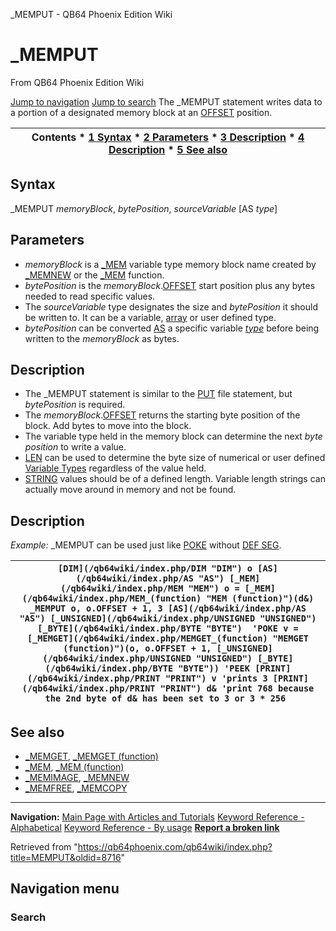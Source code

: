 


\_MEMPUT - QB64 Phoenix Edition Wiki








# \_MEMPUT



From QB64 Phoenix Edition Wiki



[Jump to navigation](#mw-head)
[Jump to search](#searchInput)
The \_MEMPUT statement writes data to a portion of a designated memory block at an [OFFSET](/qb64wiki/index.php/OFFSET "OFFSET") position.


  






| Contents * [1 Syntax](#Syntax) * [2 Parameters](#Parameters) * [3 Description](#Description) * [4 Description](#Description_2) * [5 See also](#See_also) |
| --- |


## Syntax


\_MEMPUT *memoryBlock*, *bytePosition*, *sourceVariable* [AS *type*]
  




## Parameters


* *memoryBlock* is a [\_MEM](/qb64wiki/index.php/MEM "MEM") variable type memory block name created by [\_MEMNEW](/qb64wiki/index.php/MEMNEW "MEMNEW") or the [\_MEM](/qb64wiki/index.php/MEM_(function) "MEM (function)") function.
* *bytePosition* is the *memoryBlock*.[OFFSET](/qb64wiki/index.php/OFFSET "OFFSET") start position plus any bytes needed to read specific values.
* The *sourceVariable* type designates the size and *bytePosition* it should be written to. It can be a variable, [array](/qb64wiki/index.php/Arrays "Arrays") or user defined type.
* *bytePosition* can be converted [AS](/qb64wiki/index.php/AS "AS") a specific variable *[type](/qb64wiki/index.php/TYPE "TYPE")* before being written to the *memoryBlock* as bytes.


  




## Description


* The \_MEMPUT statement is similar to the [PUT](/qb64wiki/index.php/PUT "PUT") file statement, but *bytePosition* is required.
* The *memoryBlock*.[OFFSET](/qb64wiki/index.php/OFFSET "OFFSET") returns the starting byte position of the block. Add bytes to move into the block.
* The variable type held in the memory block can determine the next *byte position* to write a value.
* [LEN](/qb64wiki/index.php/LEN "LEN") can be used to determine the byte size of numerical or user defined [Variable Types](/qb64wiki/index.php/Variable_Types "Variable Types") regardless of the value held.
* [STRING](/qb64wiki/index.php/STRING "STRING") values should be of a defined length. Variable length strings can actually move around in memory and not be found.


  




## Description


*Example:* \_MEMPUT can be used just like [POKE](/qb64wiki/index.php/POKE "POKE") without [DEF SEG](/qb64wiki/index.php/DEF_SEG "DEF SEG").





| ``` [DIM](/qb64wiki/index.php/DIM "DIM") o [AS](/qb64wiki/index.php/AS "AS") [_MEM](/qb64wiki/index.php/MEM "MEM") o = [_MEM](/qb64wiki/index.php/MEM_(function) "MEM (function)")(d&) _MEMPUT o, o.OFFSET + 1, 3 [AS](/qb64wiki/index.php/AS "AS") [_UNSIGNED](/qb64wiki/index.php/UNSIGNED "UNSIGNED") [_BYTE](/qb64wiki/index.php/BYTE "BYTE")  'POKE v = [_MEMGET](/qb64wiki/index.php/MEMGET_(function) "MEMGET (function)")(o, o.OFFSET + 1, [_UNSIGNED](/qb64wiki/index.php/UNSIGNED "UNSIGNED") [_BYTE](/qb64wiki/index.php/BYTE "BYTE")) 'PEEK [PRINT](/qb64wiki/index.php/PRINT "PRINT") v 'prints 3 [PRINT](/qb64wiki/index.php/PRINT "PRINT") d& 'print 768 because the 2nd byte of d& has been set to 3 or 3 * 256  ``` |
| --- |


  




## See also


* [\_MEMGET](/qb64wiki/index.php/MEMGET "MEMGET"), [\_MEMGET (function)](/qb64wiki/index.php/MEMGET_(function) "MEMGET (function)")
* [\_MEM](/qb64wiki/index.php/MEM "MEM"), [\_MEM (function)](/qb64wiki/index.php/MEM_(function) "MEM (function)")
* [\_MEMIMAGE](/qb64wiki/index.php/MEMIMAGE "MEMIMAGE"), [\_MEMNEW](/qb64wiki/index.php/MEMNEW "MEMNEW")
* [\_MEMFREE](/qb64wiki/index.php/MEMFREE "MEMFREE"), [\_MEMCOPY](/qb64wiki/index.php/MEMCOPY "MEMCOPY")


  






---


**Navigation:**
[Main Page with Articles and Tutorials](/qb64wiki/index.php/Main_Page "Main Page")
[Keyword Reference - Alphabetical](/qb64wiki/index.php/Keyword_Reference_-_Alphabetical "Keyword Reference - Alphabetical")
[Keyword Reference - By usage](/qb64wiki/index.php/Keyword_Reference_-_By_usage "Keyword Reference - By usage")
**[Report a broken link](https://qb64phoenix.com/forum/showthread.php?tid=2800)**  





Retrieved from "<https://qb64phoenix.com/qb64wiki/index.php?title=MEMPUT&oldid=8716>"




## Navigation menu








### Search





















